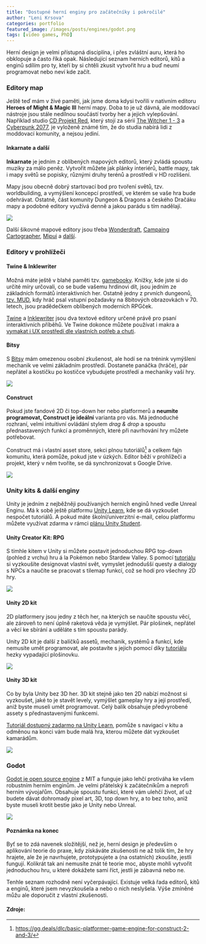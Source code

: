 ```yaml
---
title: "Dostupné herní enginy pro začátečníky i pokročilé"
author: "Leni Krsova"
categories: portfolio
featured_image: /images/posts/engines/godot.png
tags: [video games, PhD]
---
```


Herní design je velmi přístupná disciplína, i přes zvláštní auru, která ho obklopuje a často říká opak. Následující seznam herních editorů, kitů a enginů sdílím pro ty, kteří by si chtěli zkusit vytvořit hru a buď neumí programovat nebo neví kde začít.

### Editory map
Ještě teď mám v živé paměti, jak jsme doma kdysi tvořili v nativním editoru **Heroes of Might & Magic III** herní mapy. Doba to je už dávná, ale moddovací nástroje jsou stále nedílnou součástí tvorby her a jejich vylepšování. Například studio <a href="https://en.cdprojektred.com/">CD Projekt Red</a>, který stojí za sérií <a href="https://witcher.fandom.com/wiki/CD_Projekt%27s_The_Witcher_franchise">The Witcher 1 - 3</a> a <a href="https://www.cyberpunk.net/cz/en/">Cyberpunk 2077</a>, je vyloženě známé tím, že do studia nabírá lidi z moddovací komunity, a nejsou jediní.

#### Inkarnate a další

**Inkarnate** je jedním z oblíbených mapových editorů, který zvládá spoustu muziky za málo peněz. Vytvořit můžete jak plánky interiérů, battle mapy, tak i mapy světů se popisky, různými druhy terénů a prostředí v HD rozlišení.

Mapy jsou obecně dobrý startovací bod pro tvoření světů, tzv. worldbuilding, a vymýšlení koncepcí prostředí, ve kterém se vaše hra bude odehrávat. Ostatně, část komunity Dungeon & Dragons a českého Dračáku mapy a podobné editory využívá denně a jakou parádu s tím nadělají.

![](/images/posts/engines/inkarnate.PNG)

Další šikovné mapové editory jsou třeba <a href="https://alternativeto.net/software/wonderdraft/about/">Wonderdraft</a>, <a href="https://alternativeto.net/software/campaign-cartographer/about/">Campaing Cartographer</a>, <a href="https://alternativeto.net/software/mipui/about/">Mipui</a> a <a href="https://alternativeto.net/software/inkarnate/?p=2">další</a>. 

### Editory v prohlížeči

#### Twine & Inklewriter
Možná máte ještě v blahé paměti tzv. <a href="https://en.wikipedia.org/wiki/Gamebook">gamebooky</a>. Knížky, kde jste si do určité míry určovali, co se bude vašemu hrdinovi dít, jsou jedním ze základních formátů interaktivních her. Ostatně jedny z prvních dungeonů, <a href="https://en.wikipedia.org/wiki/MUD">tzv. MUD</a>, kdy hráč psal vstupní požadavky na 8bitových obrazovkách v 70. letech, jsou pradědečkem oblíbených moderních RPGček.

<a href="https://twinery.org/">Twine</a> a <a href="https://www.inklestudios.com/inklewriter/">Inklewriter</a> jsou dva textové editory určené právě pro psaní interaktivních příběhů. Ve Twine dokonce můžete používat i makra a <a href="https://www.wired.com/story/porpentine-twine-game/">vymakat i UX prostředí dle vlastních potřeb a chuti</a>.

#### Bitsy
S <a href="https://bitsy.org/#0,0">Bitsy</a> mám omezenou osobní zkušenost, ale hodí se na trénink vymýšlení mechanik ve velmi základním prostředí. Dostanete panáčka (hráče), pár nepřátel a kostičku po kostičce vybudujete prostředí a mechaniky vaší hry.

![](/images/posts/engines/bitsy.PNG)

#### Construct
Pokud jste fandové 2D či top-down her nebo platformerů a **neumíte programovat, Construct je ideální** varianta pro vás. Má jednoduché rozhraní, velmi intuitivní ovládání stylem *drag & drop* a spoustu přednastavených funkcí a proměnných, které při navrhování hry můžete potřebovat.

Construct má i vlastní asset store, sekci plnou tutoriálů[^1] a celkem fajn komunitu, která pomůže, pokud jste v úzkých. Editor běží v prohlížeči a projekt, který v něm tvoříte, se dá synchronizovat s Google Drive.

![](/images/posts/engines/construct.jpg)

### Unity kits & další enginy

Unity je jedním z nejběžněji používaných herních enginů hned vedle Unreal Enginu. Má k sobě ještě platformu <a href="https://learn.unity.com/">Unity Learn</a>, kde se dá vyzkoušet nespočet tutoriálů. A pokud máte školní/univerzitní e-mail, celou platformu můžete využívat zdarma v rámci <a href="https://unity.com/products/unity-student">plánu Unity Student</a>. 

#### Unity Creator Kit: RPG
S tímhle kitem v Unity si můžete postavit jednoduchou RPG top-down (pohled z vrchu) hru á la Pokémon nebo Stardew Valley. S pomocí <a href="https://learn.unity.com/project/creator-kit-rpg">tutoriálu</a> si vyzkoušíte designovat vlastní svět, vymyslet jednodušší questy a dialogy s NPCs a naučíte se pracovat s tilemap funkcí, což se hodí pro všechny 2D hry.

![](/images/posts/engines/unity-creator-kit.PNG)

#### Unity 2D kit

2D platformery jsou jedny z těch her, na kterých se naučíte spoustu věcí, ale zároveň to není úplně raketová věda je vymýšlet. Pár plošinek, nepřátel a věcí ke sbírání a uděláte s tím spoustu parády.

Unity 2D kit je další z balíčků assetů, mechanik, systémů a funkcí, kde nemusíte umět programovat, ale postavíte s jejich pomocí díky <a href="https://learn.unity.com/project/2d-game-kit">tutoriálu</a> hezky vypadající plošinovku.

![](/images/posts/engines/unity-2dkit.PNG)

#### Unity 3D kit

Co by byla Unity bez 3D her. 3D kit stejně jako ten 2D nabízí možnost si vyzkoušet, jaké to je stavět levely, vymýšlet gameplay hry a její prostředí, aniž byste museli umět programovat. Celý balík obsahuje předvyrobené assety s přednastavenými funkcemi.

<a href="https://learn.unity.com/project/3d-game-kit">Tutoriál dostupný zadarmo na Unity Learn</a>, pomůže s navigací v kitu a odměnou na konci vám bude malá hra, kterou můžete dát vyzkoušet kamarádům.

![](/images/posts/engines/unity-3dkit.PNG)

### Godot

<a href="https://godotengine.org/features#design">Godot je open source engine</a> z MIT a funguje jako lehčí protiváha ke všem robustním herním enginům. Je velmi přátelský k začátečníkům a neprofi herním vývojařům. Obsahuje spoustu funkcí, které vám ulehčí život, ať už budete dávat dohromady pixel art, 3D, top down hry, a to bez toho, aniž byste museli krotit bestie jako je Unity nebo Unreal.

![](/images/posts/engines/godot.png)

#### Poznámka na konec

Byť se to zdá navenek složitější, než je, herní design je především o aplikování teorie do praxe, kdy získáváte zkušenosti ne až tolik tím, že hry hrajete, ale že je navrhujete, prototypujete a (na ostatních) zkoušíte, jestli fungují. Kolikrát tak ani nemusíte znát té teorie moc, abyste mohli vytvořit jednoduchou hru, u které dokážete sami říct, jestli je zábavná nebo ne. 

Tenhle seznam rozhodně není vyčerpávající. Existuje velká řada editorů, kitů a enginů, které jsem nevyzkoušela a nebo o nich neslyšela. Výše zmíněné můžu ale doporučit z vlastní zkušenosti.

#### Zdroje:
[^1]: https://gg.deals/dlc/basic-platformer-game-engine-for-construct-2-and-3/

